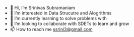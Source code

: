 - 👋 Hi, I’m Srinivas Subramaniam
- 👀 I’m interested in Data Strucutre and Alogrithms
- 🌱 I’m currently learning to solve problems with 
- 💞️ I’m looking to collaborate with SDETs to learn and grow
- 📫 How to reach me ssrini3@gmail.com

<!---
SrinivasSubramaniam/SrinivasSubramaniam is a ✨ special ✨ repository because its `README.md` (this file) appears on your GitHub profile.
You can click the Preview link to take a look at your changes.
--->
